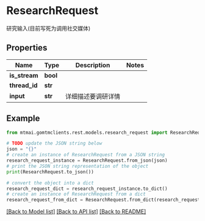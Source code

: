 # ResearchRequest

研究输入(目前写死为调用社交媒体)

## Properties

Name | Type | Description | Notes
------------ | ------------- | ------------- | -------------
**is_stream** | **bool** |  | 
**thread_id** | **str** |  | 
**input** | **str** | 详细描述要调研详情 | 

## Example

```python
from mtmai.gomtmclients.rest.models.research_request import ResearchRequest

# TODO update the JSON string below
json = "{}"
# create an instance of ResearchRequest from a JSON string
research_request_instance = ResearchRequest.from_json(json)
# print the JSON string representation of the object
print(ResearchRequest.to_json())

# convert the object into a dict
research_request_dict = research_request_instance.to_dict()
# create an instance of ResearchRequest from a dict
research_request_from_dict = ResearchRequest.from_dict(research_request_dict)
```
[[Back to Model list]](../README.md#documentation-for-models) [[Back to API list]](../README.md#documentation-for-api-endpoints) [[Back to README]](../README.md)


